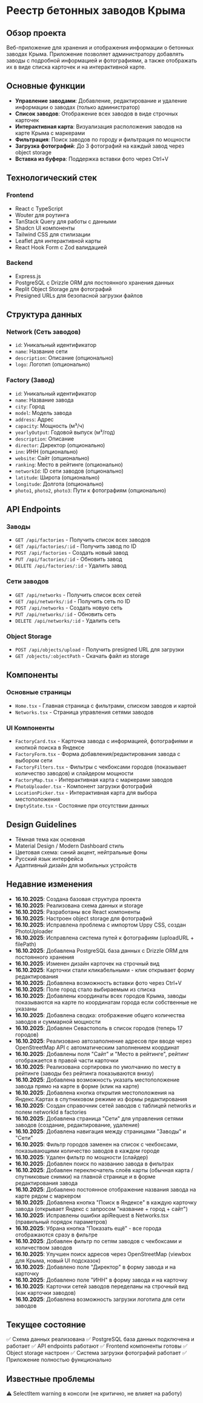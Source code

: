 # Реестр бетонных заводов Крыма

## Обзор проекта
Веб-приложение для хранения и отображения информации о бетонных заводах Крыма. Приложение позволяет администратору добавлять заводы с подробной информацией и фотографиями, а также отображать их в виде списка карточек и на интерактивной карте.

## Основные функции
- **Управление заводами**: Добавление, редактирование и удаление информации о заводах (только администратор)
- **Список заводов**: Отображение всех заводов в виде строчных карточек
- **Интерактивная карта**: Визуализация расположения заводов на карте Крыма с маркерами
- **Фильтрация**: Поиск заводов по городу и фильтрация по мощности
- **Загрузка фотографий**: До 3 фотографий на каждый завод через object storage
- **Вставка из буфера**: Поддержка вставки фото через Ctrl+V

## Технологический стек

### Frontend
- React с TypeScript
- Wouter для роутинга
- TanStack Query для работы с данными
- Shadcn UI компоненты
- Tailwind CSS для стилизации
- Leaflet для интерактивной карты
- React Hook Form с Zod валидацией

### Backend
- Express.js
- PostgreSQL с Drizzle ORM для постоянного хранения данных
- Replit Object Storage для фотографий
- Presigned URLs для безопасной загрузки файлов

## Структура данных

### Network (Сеть заводов)
- `id`: Уникальный идентификатор
- `name`: Название сети
- `description`: Описание (опционально)
- `logo`: Логотип (опционально)

### Factory (Завод)
- `id`: Уникальный идентификатор
- `name`: Название завода
- `city`: Город
- `model`: Модель завода
- `address`: Адрес
- `capacity`: Мощность (м³/ч)
- `yearlyOutput`: Годовой выпуск (м³/год)
- `description`: Описание
- `director`: Директор (опционально)
- `inn`: ИНН (опционально)
- `website`: Сайт (опционально)
- `ranking`: Место в рейтинге (опционально)
- `networkId`: ID сети заводов (опционально)
- `latitude`: Широта (опционально)
- `longitude`: Долгота (опционально)
- `photo1`, `photo2`, `photo3`: Пути к фотографиям (опционально)

## API Endpoints

### Заводы
- `GET /api/factories` - Получить список всех заводов
- `GET /api/factories/:id` - Получить завод по ID
- `POST /api/factories` - Создать новый завод
- `PUT /api/factories/:id` - Обновить завод
- `DELETE /api/factories/:id` - Удалить завод

### Сети заводов
- `GET /api/networks` - Получить список всех сетей
- `GET /api/networks/:id` - Получить сеть по ID
- `POST /api/networks` - Создать новую сеть
- `PUT /api/networks/:id` - Обновить сеть
- `DELETE /api/networks/:id` - Удалить сеть

### Object Storage
- `POST /api/objects/upload` - Получить presigned URL для загрузки
- `GET /objects/:objectPath` - Скачать файл из storage

## Компоненты

### Основные страницы
- `Home.tsx` - Главная страница с фильтрами, списком заводов и картой
- `Networks.tsx` - Страница управления сетями заводов

### UI Компоненты
- `FactoryCard.tsx` - Карточка завода с информацией, фотографиями и кнопкой поиска в Яндексе
- `FactoryForm.tsx` - Форма добавления/редактирования завода с выбором сети
- `FactoryFilters.tsx` - Фильтры с чекбоксами городов (показывает количество заводов) и слайдером мощности
- `FactoryMap.tsx` - Интерактивная карта с маркерами заводов
- `PhotoUploader.tsx` - Компонент загрузки фотографий
- `LocationPicker.tsx` - Интерактивная карта для выбора местоположения
- `EmptyState.tsx` - Состояние при отсутствии данных

## Design Guidelines
- Тёмная тема как основная
- Material Design / Modern Dashboard стиль
- Цветовая схема: синий акцент, нейтральные фоны
- Русский язык интерфейса
- Адаптивный дизайн для мобильных устройств

## Недавние изменения
- **16.10.2025**: Создана базовая структура проекта
- **16.10.2025**: Реализована схема данных и storage
- **16.10.2025**: Разработаны все React компоненты
- **16.10.2025**: Настроен object storage для фотографий
- **16.10.2025**: Исправлена проблема с импортом Uppy CSS, создан PhotoUploader
- **16.10.2025**: Исправлена система путей к фотографиям (uploadURL + filePath)
- **16.10.2025**: Добавлена PostgreSQL база данных с Drizzle ORM для постоянного хранения
- **16.10.2025**: Изменен дизайн карточек на строчный вид
- **16.10.2025**: Карточки стали кликабельными - клик открывает форму редактирования
- **16.10.2025**: Добавлена возможность вставки фото через Ctrl+V
- **16.10.2025**: Поле город стало выбираемым из списка
- **16.10.2025**: Добавлены координаты всех городов Крыма, заводы показываются на карте по координатам города если собственные не указаны
- **16.10.2025**: Добавлена сводка: отображение общего количества заводов и суммарной мощности
- **16.10.2025**: Добавлен Севастополь в список городов (теперь 17 городов)
- **16.10.2025**: Реализовано автозаполнение адресов при вводе через OpenStreetMap API с автоматическим заполнением координат
- **16.10.2025**: Добавлены поля "Сайт" и "Место в рейтинге", рейтинг отображается в правой части карточки
- **16.10.2025**: Реализована сортировка по умолчанию по месту в рейтинге (заводы без рейтинга показываются внизу)
- **16.10.2025**: Добавлена возможность указать местоположение завода прямо на карте в форме (клик на карте)
- **16.10.2025**: Добавлена кнопка открытия местоположения на Яндекс.Картах в спутниковом режиме из формы редактирования
- **16.10.2025**: Создан справочник сетей заводов с таблицей networks и полем networkId в factories
- **16.10.2025**: Добавлена страница "Сети" для управления сетями заводов (создание, редактирование, удаление)
- **16.10.2025**: Добавлена навигация между страницами "Заводы" и "Сети"
- **16.10.2025**: Фильтр городов заменен на список с чекбоксами, показывающими количество заводов в каждом городе
- **16.10.2025**: Удален фильтр по мощности (слайдер)
- **16.10.2025**: Добавлен поиск по названию завода в фильтрах
- **16.10.2025**: Добавлен переключатель слоёв карты (обычная карта / спутниковые снимки) на главной странице и в форме редактирования завода
- **16.10.2025**: Добавлено постоянное отображение названия завода на карте рядом с маркером
- **16.10.2025**: Добавлена кнопка "Поиск в Яндексе" в каждую карточку завода (открывает Яндекс с запросом "название + город + сайт")
- **16.10.2025**: Исправлены ошибки apiRequest в Networks.tsx (правильный порядок параметров)
- **16.10.2025**: Убрана кнопка "Показать ещё" - все города отображаются сразу в фильтре
- **16.10.2025**: Добавлен фильтр по сетям заводов с чекбоксами и количеством заводов
- **16.10.2025**: Улучшен поиск адресов через OpenStreetMap (viewbox для Крыма, новый UI подсказок)
- **16.10.2025**: Добавлено поле "Директор" в форму завода и на карточку
- **16.10.2025**: Добавлено поле "ИНН" в форму завода и на карточку
- **16.10.2025**: Карточки сетей заводов переделаны на строчный вид (как карточки заводов)
- **16.10.2025**: Добавлена возможность загрузки логотипа для сети заводов

## Текущее состояние
✅ Схема данных реализована
✅ PostgreSQL база данных подключена и работает
✅ API endpoints работают
✅ Frontend компоненты готовы
✅ Object storage настроен
✅ Система загрузки фотографий работает
✅ Приложение полностью функционально

## Известные проблемы
⚠️ SelectItem warning в консоли (не критично, не влияет на работу)
